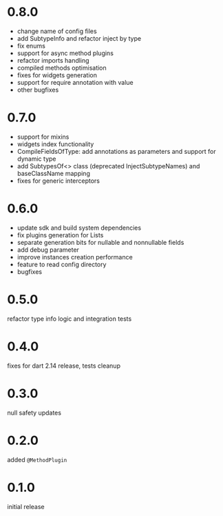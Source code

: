 # 0.8.0

* change name of config files
* add SubtypeInfo and refactor inject by type
* fix enums
* support for async method plugins
* refactor imports handling
* compiled methods optimisation
* fixes for widgets generation
* support for require annotation with value
* other bugfixes

# 0.7.0

* support for mixins
* widgets index functionality
* CompileFieldsOfType: add annotations as parameters and support for dynamic type
* add SubtypesOf<> class (deprecated InjectSubtypeNames) and baseClassName mapping
* fixes for generic interceptors

# 0.6.0

* update sdk and build system dependencies
* fix plugins generation for Lists
* separate generation bits for nullable and nonnullable fields
* add debug parameter
* improve instances creation performance
* feature to read config directory
* bugfixes

# 0.5.0

refactor type info logic and integration tests

# 0.4.0

fixes for dart 2.14 release, tests cleanup

# 0.3.0

null safety updates

# 0.2.0

added `@MethodPlugin`

# 0.1.0

initial release
